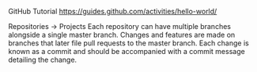 GitHub Tutorial 
https://guides.github.com/activities/hello-world/

Repositories -> Projects
Each repository can have multiple branches alongside a single master branch.
Changes and features are made on branches that later file pull requests to the master branch.
Each change is known as a commit and should be accompanied with a commit message detailing the change.
